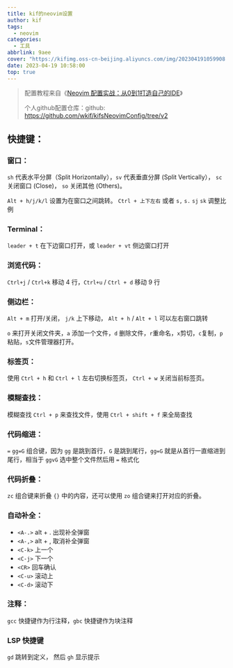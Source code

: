 ```yaml
---
title: kif的neovim设置
author: kif
tags:
  - neovim
categories:
  - 工具
abbrlink: 9aee
cover: "https://kifimg.oss-cn-beijing.aliyuncs.com/img/202304191059908.png"
date: 2023-04-19 10:58:00
top: true
---
```




> 配置教程来自《[Neovim 配置实战：从0到1打造自己的IDE](https://juejin.cn/book/7051157342770954277/section)》 
>
> 
>
> 个人github配置仓库：github: https://github.com/wkif/kifsNeovimConfig/tree/v2





## 快捷键：

### 窗口： 

`sh` 代表水平分屏（Split Horizontally），`sv` 代表垂直分屏 (Split Vertically）， `sc` 关闭窗口 (Close)， `so` 关闭其他 (Others)。 

`Alt + h/j/k/l` 设置为在窗口之间跳转。 `Ctrl + 上下左右` 或者 `s,` `s.` `sj` `sk` 调整比例

### Terminal：

`leader + t` 在下边窗口打开，或 `leader + vt` 侧边窗口打开



### 浏览代码：

`Ctrl+j` / `Ctrl+k` 移动 4 行，`Ctrl+u` / `Ctrl + d` 移动 9 行

### 侧边栏：

 `Alt + m` 打开/关闭， `j/k` 上下移动， `Alt + h` / `Alt + l` 可以左右窗口跳转

 `o` 来打开关闭文件夹，`a` 添加一个文件，`d` 删除文件，`r`重命名，`x`剪切，`c`复制，`p`粘贴，`s`文件管理器打开。

### 标签页：

使用 `Ctrl + h` 和 `Ctrl + l` 左右切换标签页， `Ctrl + w` 关闭当前标签页。

### 模糊查找：

模糊查找 `Ctrl + p` 来查找文件，使用 `Ctrl + shift + f` 来全局查找

### 代码缩进：

`=` `gg=G` 组合键，因为 `gg` 是跳到首行，`G` 是跳到尾行，`gg=G` 就是从首行一直缩进到尾行，相当于 `ggvG` 选中整个文件然后用 `=` 格式化

### 代码折叠：

 `zc` 组合键来折叠 `{}` 中的内容，还可以使用 `zo` 组合键来打开对应的折叠。

### 自动补全：

- `<A-.>` alt + . 出现补全弹窗
- `<A-,>` alt + , 取消补全弹窗
- `<C-k>` 上一个
- `<C-j>` 下一个
- `<CR>` 回车确认
- `<C-u>` 滚动上
- `<C-d>` 滚动下

### 注释：

 `gcc` 快捷键作为行注释，`gbc` 快捷键作为块注释



### LSP 快捷键

`gd` 跳转到定义， 然后 `gh` 显示提示
